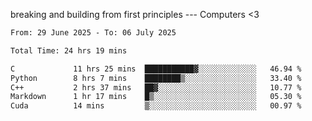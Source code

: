 breaking and building from first principles --- Computers <3

<!--START_SECTION:waka-->

```txt
From: 29 June 2025 - To: 06 July 2025

Total Time: 24 hrs 19 mins

C             11 hrs 25 mins  ███████████▓░░░░░░░░░░░░░   46.94 %
Python        8 hrs 7 mins    ████████▒░░░░░░░░░░░░░░░░   33.40 %
C++           2 hrs 37 mins   ██▓░░░░░░░░░░░░░░░░░░░░░░   10.77 %
Markdown      1 hr 17 mins    █▒░░░░░░░░░░░░░░░░░░░░░░░   05.30 %
Cuda          14 mins         ▒░░░░░░░░░░░░░░░░░░░░░░░░   00.97 %
```

<!--END_SECTION:waka-->
